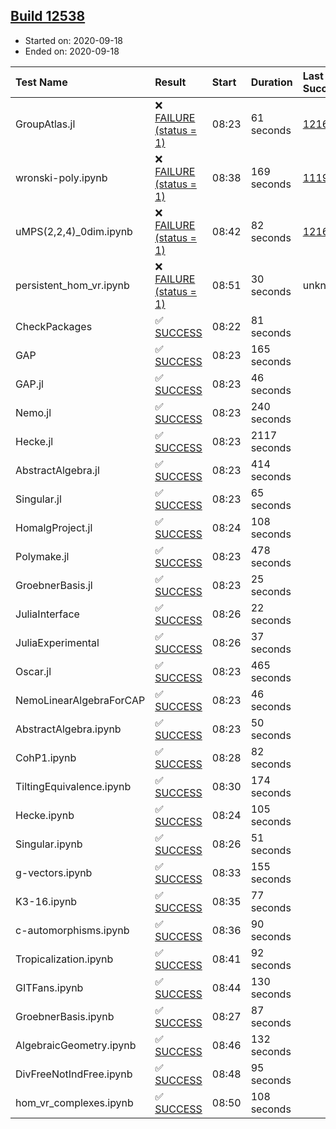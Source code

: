 ## [Build 12538](https://oscarci.mathematik.uni-kl.de/job/oscar/12538/)

* Started on: 2020-09-18
* Ended on: 2020-09-18

| Test Name    | Result | Start | Duration | Last Success | First Failure |
|:-------------|:-------|:------|:---------|:-------------|:--------------|
| GroupAtlas.jl | ❌ [FAILURE (status = 1)](https://oscarci.mathematik.uni-kl.de/job/oscar/12538/artifact/logs/build-12538/GroupAtlas.jl.log) | 08:23 | 61 seconds | [12167](https://oscarci.mathematik.uni-kl.de/job/oscar/12167/) | [12168](https://oscarci.mathematik.uni-kl.de/job/oscar/12168/) |
| wronski-poly.ipynb | ❌ [FAILURE (status = 1)](https://oscarci.mathematik.uni-kl.de/job/oscar/12538/artifact/logs/build-12538/wronski-poly.ipynb.log) | 08:38 | 169 seconds | [11192](https://oscarci.mathematik.uni-kl.de/job/oscar/11192/) | [11193](https://oscarci.mathematik.uni-kl.de/job/oscar/11193/) |
| uMPS(2,2,4)_0dim.ipynb | ❌ [FAILURE (status = 1)](https://oscarci.mathematik.uni-kl.de/job/oscar/12538/artifact/logs/build-12538/uMPS-2-2-4-_0dim.ipynb.log) | 08:42 | 82 seconds | [12167](https://oscarci.mathematik.uni-kl.de/job/oscar/12167/) | [12168](https://oscarci.mathematik.uni-kl.de/job/oscar/12168/) |
| persistent_hom_vr.ipynb | ❌ [FAILURE (status = 1)](https://oscarci.mathematik.uni-kl.de/job/oscar/12538/artifact/logs/build-12538/persistent_hom_vr.ipynb.log) | 08:51 | 30 seconds | unknown | unknown |
| CheckPackages | ✅ [SUCCESS](https://oscarci.mathematik.uni-kl.de/job/oscar/12538/artifact/logs/build-12538/CheckPackages.log) | 08:22 | 81 seconds |  |  |
| GAP | ✅ [SUCCESS](https://oscarci.mathematik.uni-kl.de/job/oscar/12538/artifact/logs/build-12538/GAP.log) | 08:23 | 165 seconds |  |  |
| GAP.jl | ✅ [SUCCESS](https://oscarci.mathematik.uni-kl.de/job/oscar/12538/artifact/logs/build-12538/GAP.jl.log) | 08:23 | 46 seconds |  |  |
| Nemo.jl | ✅ [SUCCESS](https://oscarci.mathematik.uni-kl.de/job/oscar/12538/artifact/logs/build-12538/Nemo.jl.log) | 08:23 | 240 seconds |  |  |
| Hecke.jl | ✅ [SUCCESS](https://oscarci.mathematik.uni-kl.de/job/oscar/12538/artifact/logs/build-12538/Hecke.jl.log) | 08:23 | 2117 seconds |  |  |
| AbstractAlgebra.jl | ✅ [SUCCESS](https://oscarci.mathematik.uni-kl.de/job/oscar/12538/artifact/logs/build-12538/AbstractAlgebra.jl.log) | 08:23 | 414 seconds |  |  |
| Singular.jl | ✅ [SUCCESS](https://oscarci.mathematik.uni-kl.de/job/oscar/12538/artifact/logs/build-12538/Singular.jl.log) | 08:23 | 65 seconds |  |  |
| HomalgProject.jl | ✅ [SUCCESS](https://oscarci.mathematik.uni-kl.de/job/oscar/12538/artifact/logs/build-12538/HomalgProject.jl.log) | 08:24 | 108 seconds |  |  |
| Polymake.jl | ✅ [SUCCESS](https://oscarci.mathematik.uni-kl.de/job/oscar/12538/artifact/logs/build-12538/Polymake.jl.log) | 08:23 | 478 seconds |  |  |
| GroebnerBasis.jl | ✅ [SUCCESS](https://oscarci.mathematik.uni-kl.de/job/oscar/12538/artifact/logs/build-12538/GroebnerBasis.jl.log) | 08:23 | 25 seconds |  |  |
| JuliaInterface | ✅ [SUCCESS](https://oscarci.mathematik.uni-kl.de/job/oscar/12538/artifact/logs/build-12538/JuliaInterface.log) | 08:26 | 22 seconds |  |  |
| JuliaExperimental | ✅ [SUCCESS](https://oscarci.mathematik.uni-kl.de/job/oscar/12538/artifact/logs/build-12538/JuliaExperimental.log) | 08:26 | 37 seconds |  |  |
| Oscar.jl | ✅ [SUCCESS](https://oscarci.mathematik.uni-kl.de/job/oscar/12538/artifact/logs/build-12538/Oscar.jl.log) | 08:23 | 465 seconds |  |  |
| NemoLinearAlgebraForCAP | ✅ [SUCCESS](https://oscarci.mathematik.uni-kl.de/job/oscar/12538/artifact/logs/build-12538/NemoLinearAlgebraForCAP.log) | 08:23 | 46 seconds |  |  |
| AbstractAlgebra.ipynb | ✅ [SUCCESS](https://oscarci.mathematik.uni-kl.de/job/oscar/12538/artifact/logs/build-12538/AbstractAlgebra.ipynb.log) | 08:23 | 50 seconds |  |  |
| CohP1.ipynb | ✅ [SUCCESS](https://oscarci.mathematik.uni-kl.de/job/oscar/12538/artifact/logs/build-12538/CohP1.ipynb.log) | 08:28 | 82 seconds |  |  |
| TiltingEquivalence.ipynb | ✅ [SUCCESS](https://oscarci.mathematik.uni-kl.de/job/oscar/12538/artifact/logs/build-12538/TiltingEquivalence.ipynb.log) | 08:30 | 174 seconds |  |  |
| Hecke.ipynb | ✅ [SUCCESS](https://oscarci.mathematik.uni-kl.de/job/oscar/12538/artifact/logs/build-12538/Hecke.ipynb.log) | 08:24 | 105 seconds |  |  |
| Singular.ipynb | ✅ [SUCCESS](https://oscarci.mathematik.uni-kl.de/job/oscar/12538/artifact/logs/build-12538/Singular.ipynb.log) | 08:26 | 51 seconds |  |  |
| g-vectors.ipynb | ✅ [SUCCESS](https://oscarci.mathematik.uni-kl.de/job/oscar/12538/artifact/logs/build-12538/g-vectors.ipynb.log) | 08:33 | 155 seconds |  |  |
| K3-16.ipynb | ✅ [SUCCESS](https://oscarci.mathematik.uni-kl.de/job/oscar/12538/artifact/logs/build-12538/K3-16.ipynb.log) | 08:35 | 77 seconds |  |  |
| c-automorphisms.ipynb | ✅ [SUCCESS](https://oscarci.mathematik.uni-kl.de/job/oscar/12538/artifact/logs/build-12538/c-automorphisms.ipynb.log) | 08:36 | 90 seconds |  |  |
| Tropicalization.ipynb | ✅ [SUCCESS](https://oscarci.mathematik.uni-kl.de/job/oscar/12538/artifact/logs/build-12538/Tropicalization.ipynb.log) | 08:41 | 92 seconds |  |  |
| GITFans.ipynb | ✅ [SUCCESS](https://oscarci.mathematik.uni-kl.de/job/oscar/12538/artifact/logs/build-12538/GITFans.ipynb.log) | 08:44 | 130 seconds |  |  |
| GroebnerBasis.ipynb | ✅ [SUCCESS](https://oscarci.mathematik.uni-kl.de/job/oscar/12538/artifact/logs/build-12538/GroebnerBasis.ipynb.log) | 08:27 | 87 seconds |  |  |
| AlgebraicGeometry.ipynb | ✅ [SUCCESS](https://oscarci.mathematik.uni-kl.de/job/oscar/12538/artifact/logs/build-12538/AlgebraicGeometry.ipynb.log) | 08:46 | 132 seconds |  |  |
| DivFreeNotIndFree.ipynb | ✅ [SUCCESS](https://oscarci.mathematik.uni-kl.de/job/oscar/12538/artifact/logs/build-12538/DivFreeNotIndFree.ipynb.log) | 08:48 | 95 seconds |  |  |
| hom_vr_complexes.ipynb | ✅ [SUCCESS](https://oscarci.mathematik.uni-kl.de/job/oscar/12538/artifact/logs/build-12538/hom_vr_complexes.ipynb.log) | 08:50 | 108 seconds |  |  |
